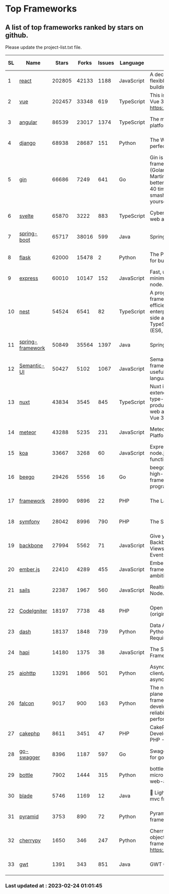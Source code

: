 # Top Frameworks
## A list of top frameworks ranked by stars on github.  
Please update the project-list.txt file.

| SL| Name  | Stars| Forks| Issues | Language | Description | Last Commit |
| --| ------| -----| ---- | ------ | -------- | ----------- | ----------- |
| 1 | [react](https://github.com/facebook/react) | 202805 | 42133 | 1188 | JavaScript | A declarative, efficient, and flexible JavaScript library for building user interfaces. | 2023-02-23 21:53:11 |
| 2 | [vue](https://github.com/vuejs/vue) | 202457 | 33348 | 619 | TypeScript | This is the repo for Vue 2. For Vue 3, go to https://github.com/vuejs/core | 2023-02-04 18:16:38 |
| 3 | [angular](https://github.com/angular/angular) | 86539 | 23017 | 1374 | TypeScript | The modern web developer’s platform | 2023-02-23 18:39:43 |
| 4 | [django](https://github.com/django/django) | 68938 | 28687 | 151 | Python | The Web framework for perfectionists with deadlines. | 2023-02-23 20:12:17 |
| 5 | [gin](https://github.com/gin-gonic/gin) | 66686 | 7249 | 641 | Go | Gin is a HTTP web framework written in Go (Golang). It features a Martini-like API with much better performance -- up to 40 times faster. If you need smashing performance, get yourself some Gin. | 2023-02-21 09:43:24 |
| 6 | [svelte](https://github.com/sveltejs/svelte) | 65870 | 3222 | 883 | TypeScript | Cybernetically enhanced web apps | 2023-02-23 17:49:49 |
| 7 | [spring-boot](https://github.com/spring-projects/spring-boot) | 65717 | 38016 | 599 | Java | Spring Boot | 2023-02-23 21:00:30 |
| 8 | [flask](https://github.com/pallets/flask) | 62000 | 15478 | 2 | Python | The Python micro framework for building web applications. | 2023-02-23 23:58:29 |
| 9 | [express](https://github.com/expressjs/express) | 60010 | 10147 | 152 | JavaScript | Fast, unopinionated, minimalist web framework for node. | 2023-02-23 22:23:22 |
| 10 | [nest](https://github.com/nestjs/nest) | 54524 | 6541 | 82 | TypeScript | A progressive Node.js framework for building efficient, scalable, and enterprise-grade server-side applications on top of TypeScript & JavaScript (ES6, ES7, ES8) 🚀 | 2023-02-23 09:49:46 |
| 11 | [spring-framework](https://github.com/spring-projects/spring-framework) | 50849 | 35564 | 1397 | Java | Spring Framework | 2023-02-23 17:27:01 |
| 12 | [Semantic-UI](https://github.com/Semantic-Org/Semantic-UI) | 50427 | 5102 | 1067 | JavaScript | Semantic is a UI component framework based around useful principles from natural language. | 2023-01-11 17:05:32 |
| 13 | [nuxt](https://github.com/nuxt/nuxt) | 43834 | 3545 | 845 | TypeScript | Nuxt is an intuitive and extendable way to create type-safe, performant and production-grade full-stack web apps and websites with Vue 3. | 2023-02-22 23:04:09 |
| 14 | [meteor](https://github.com/meteor/meteor) | 43288 | 5235 | 231 | JavaScript | Meteor, the JavaScript App Platform | 2023-02-10 21:00:16 |
| 15 | [koa](https://github.com/koajs/koa) | 33667 | 3268 | 60 | JavaScript | Expressive middleware for node.js using ES2017 async functions | 2023-01-02 06:55:07 |
| 16 | [beego](https://github.com/beego/beego) | 29426 | 5556 | 16 | Go | beego is an open-source, high-performance web framework for the Go programming language. | 2023-02-07 02:33:55 |
| 17 | [framework](https://github.com/laravel/framework) | 28990 | 9896 | 22 | PHP | The Laravel Framework. | 2023-02-23 18:43:10 |
| 18 | [symfony](https://github.com/symfony/symfony) | 28042 | 8996 | 790 | PHP | The Symfony PHP framework | 2023-02-23 20:52:33 |
| 19 | [backbone](https://github.com/jashkenas/backbone) | 27994 | 5562 | 71 | JavaScript | Give your JS App some Backbone with Models, Views, Collections, and Events | 2023-01-04 11:09:21 |
| 20 | [ember.js](https://github.com/emberjs/ember.js) | 22410 | 4289 | 455 | JavaScript | Ember.js - A JavaScript framework for creating ambitious web applications | 2023-02-22 05:20:35 |
| 21 | [sails](https://github.com/balderdashy/sails) | 22387 | 1967 | 560 | JavaScript | Realtime MVC Framework for Node.js | 2023-02-17 22:35:42 |
| 22 | [CodeIgniter](https://github.com/bcit-ci/CodeIgniter) | 18197 | 7738 | 48 | PHP | Open Source PHP Framework (originally from EllisLab) | 2023-01-26 22:11:27 |
| 23 | [dash](https://github.com/plotly/dash) | 18137 | 1848 | 739 | Python | Data Apps & Dashboards for Python. No JavaScript Required. | 2023-02-22 20:27:41 |
| 24 | [hapi](https://github.com/hapijs/hapi) | 14180 | 1375 | 38 | JavaScript | The Simple, Secure Framework Developers Trust | 2023-02-14 06:09:32 |
| 25 | [aiohttp](https://github.com/aio-libs/aiohttp) | 13291 | 1866 | 501 | Python | Asynchronous HTTP client/server framework for asyncio and Python | 2023-02-21 20:41:38 |
| 26 | [falcon](https://github.com/falconry/falcon) | 9017 | 900 | 163 | Python | The no-magic web data plane API and microservices framework for Python developers, with a focus on reliability, correctness, and performance at scale. | 2023-01-18 20:42:26 |
| 27 | [cakephp](https://github.com/cakephp/cakephp) | 8611 | 3451 | 47 | PHP | CakePHP: The Rapid Development Framework for PHP - Official Repository | 2023-02-23 05:50:44 |
| 28 | [go-swagger](https://github.com/go-swagger/go-swagger) | 8396 | 1187 | 597 | Go | Swagger 2.0 implementation for go | 2023-02-04 17:37:23 |
| 29 | [bottle](https://github.com/bottlepy/bottle) | 7902 | 1444 | 315 | Python | bottle.py is a fast and simple micro-framework for python web-applications. | 2022-09-05 15:24:52 |
| 30 | [blade](https://github.com/lets-blade/blade) | 5746 | 1169 | 12 | Java | :rocket: Lightning fast and elegant mvc framework for Java8 | 2022-05-10 12:38:06 |
| 31 | [pyramid](https://github.com/Pylons/pyramid) | 3753 | 890 | 72 | Python | Pyramid - A Python web framework | 2023-02-16 13:50:59 |
| 32 | [cherrypy](https://github.com/cherrypy/cherrypy) | 1650 | 346 | 247 | Python | CherryPy is a pythonic, object-oriented HTTP framework.      https://cherrypy.dev | 2023-01-09 16:26:47 |
| 33 | [gwt](https://github.com/gwtproject/gwt) | 1391 | 343 | 851 | Java | GWT Open Source Project | 2023-01-12 13:59:04 |

### Last updated at : 2023-02-24 01:01:45
